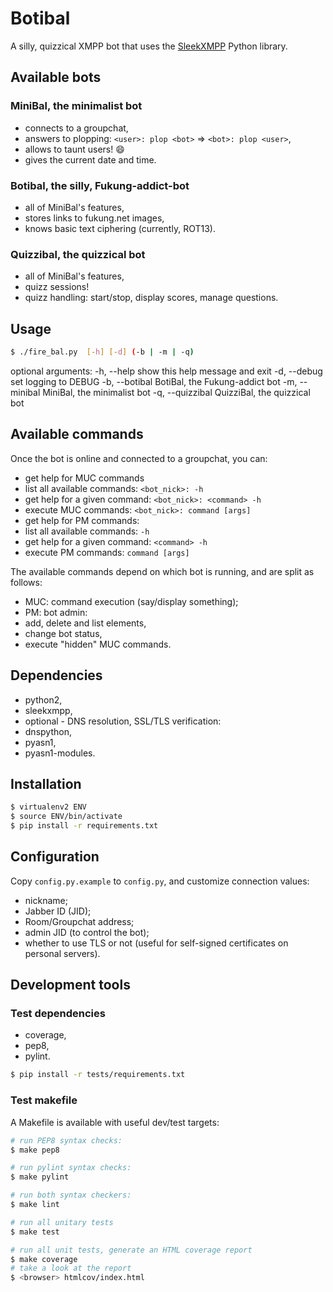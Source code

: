 # Botibal

A silly, quizzical XMPP bot that uses the [SleekXMPP](https://github.com/fritzy/SleekXMPP) Python library.

## Available bots
### MiniBal, the minimalist bot
* connects to a groupchat,
* answers to plopping: `<user>: plop <bot>` => `<bot>: plop <user>`,
* allows to taunt users! :smile:
* gives the current date and time.

### Botibal, the silly, Fukung-addict-bot
* all of MiniBal's features,
* stores links to fukung.net images,
* knows basic text ciphering (currently, ROT13).

### Quizzibal, the quizzical bot
* all of MiniBal's features,
* quizz sessions!
* quizz handling: start/stop, display scores, manage questions.

## Usage
```bash
$ ./fire_bal.py  [-h] [-d] (-b | -m | -q)
```

optional arguments:
  -h, --help       show this help message and exit
  -d, --debug      set logging to DEBUG
  -b, --botibal    BotiBal, the Fukung-addict bot
  -m, --minibal    MiniBal, the minimalist bot
  -q, --quizzibal  QuizziBal, the quizzical bot

## Available commands
Once the bot is online and connected to a groupchat, you can:
* get help for MUC commands
 * list all available commands:
   `<bot_nick>: -h`
 * get help for a given command:
   `<bot_nick>: <command> -h`
* execute MUC commands:
  `<bot_nick>: command [args]`
* get help for PM commands:
 * list all available commands:
  `-h`
 * get help for a given command:
   `<command> -h`
* execute PM commands:
  `command [args]`

The available commands depend on which bot is running, and are split as follows:
* MUC: command execution (say/display something);
* PM: bot admin:
 * add, delete and list elements,
 * change bot status,
 * execute "hidden" MUC commands.

## Dependencies
* python2,
* sleekxmpp,
* optional - DNS resolution, SSL/TLS verification:
 * dnspython,
 * pyasn1,
 * pyasn1-modules.

## Installation
```bash
$ virtualenv2 ENV
$ source ENV/bin/activate
$ pip install -r requirements.txt
```

## Configuration
Copy `config.py.example` to `config.py`, and customize connection values:
* nickname;
* Jabber ID (JID);
* Room/Groupchat address;
* admin JID (to control the bot);
* whether to use TLS or not (useful for self-signed certificates on personal servers).

## Development tools
### Test dependencies
* coverage,
* pep8,
* pylint.
```bash
$ pip install -r tests/requirements.txt
```

### Test makefile
A Makefile is available with useful dev/test targets:
```bash
# run PEP8 syntax checks:
$ make pep8

# run pylint syntax checks:
$ make pylint

# run both syntax checkers:
$ make lint

# run all unitary tests
$ make test

# run all unit tests, generate an HTML coverage report
$ make coverage
# take a look at the report
$ <browser> htmlcov/index.html
```
